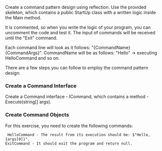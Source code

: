 Create a command pattern design using reflection. Use the provided skeleton, which contains a public StartUp class with a written logic inside the Main method.

It is commented, so when you write the logic of your program, you can uncomment the code and test it. The input of commands will be received until the "Exit" command.

Each command line will look as it follows: "{CommandName} {CommandArgs}". CommandName will be as follows: "Hello" -> executing HelloCommand and so on.

There are a few steps you can follow to employ the command pattern design:

### Create a Command Interface

Create a Command interface - ICommand, which contains a method - Execute(string[] args). 

### Create Command Objects

For this exercise, you need to create the following commands:

     HelloCommand - The result from its execution should be: $"Hello, {args[0]}".
    ExitCommand - It should exit the program and return null.
